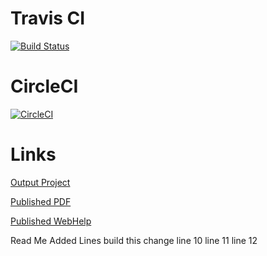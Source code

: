 # Travis CI
[![Build Status](https://travis-ci.org/arbiter3131/space.svg?branch=master)](https://travis-ci.org/arbiter3131/space)
# CircleCI
[![CircleCI](https://circleci.com/gh/arbiter3131/space/tree/master.svg?style=svg)](https://circleci.com/gh/arbiter3131/space/tree/master)
# Links
[Output Project](https://github.com/nishantbuktare/space-pages)

[Published PDF](https://nishantbuktare.github.io/space-pages/pdf-css-html5/space.pdf)

[Published WebHelp](https://nishantbuktare.github.io/space-pages/webhelp-responsive/)

Read Me
Added Lines
build this change
line 10
line 11
line 12